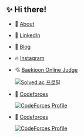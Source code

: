 ## :sparkles: Hi there!

  - :rocket: [About](https://www.minigb.io/136)
  - 👋 [LinkedIn](https://www.linkedin.com/in/minigimbob)
  - :unicorn: [Blog](http://www.minigb.io/)
  - :fire: [Instagram](https://www.instagram.com/minigimbob)
  - 💘 [Baekjoon Online Judge](https://www.acmicpc.net/user/minigimbob)

    [![Solved.ac
프로필](http://mazassumnida.wtf/api/generate_badge?boj=minigimbob)](https://solved.ac/minigimbob)

  - 💝 [Codeforces](https://codeforces.com/profile/minigimbob)

    [![CodeForces Profile](https://cf.leed.at?id=minigimbob)](https://codeforces.com/profile/minigimbob)

  - 💖 [Codeforces](https://codeforces.com/profile/minigb)

    [![CodeForces Profile](https://cf.leed.at?id=minigb)](https://codeforces.com/profile/minigb)
